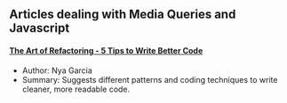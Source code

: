 ## Articles dealing with Media Queries and Javascript

#### [The Art of Refactoring - 5 Tips to Write Better Code](https://dev.to/nyagarcia/the-art-of-refactoring-5-tips-to-write-better-code-12if)
 - Author: Nya Garcia
 - Summary: Suggests different patterns and coding techniques to write cleaner, more readable code.
